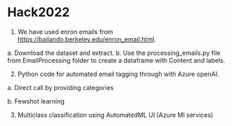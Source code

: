 # Hack2022



1. We have used enron emails from https://bailando.berkeley.edu/enron_email.html.

  a. Download the dataset and extract.
  b. Use the processing_emails.py file from EmailProcessing folder to create a dataframe with Content and labels.
  
2. Python code for automated email tagging through with Azure openAI.

  a. Direct call by providing categories
  
  b. Fewshot learning
  
3. Multiclass classification using AutomatedML UI (Azure Ml services)

  
